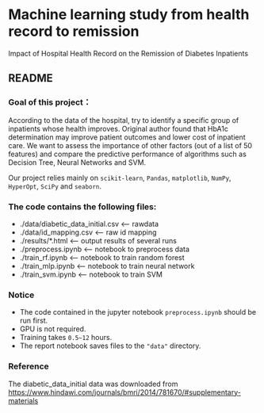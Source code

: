 # Machine learning study   from health record to remission
 Impact of Hospital Health Record on the Remission of Diabetes Inpatients
 
README 
 -------------- 
### Goal of this project：  
According to the data of the hospital, try to identify a specific group of inpatients whose health
improves. Original author found that HbA1c determination may improve patient outcomes and
lower cost of inpatient care. We want to assess the importance of other factors (out of a list of 50
features) and compare the predictive performance of algorithms such as Decision Tree, Neural
Networks and SVM.

Our project relies mainly on `scikit-learn`, `Pandas`, `matplotlib`, `NumPy`, `HyperOpt`, `SciPy` and `seaborn`.   
### The code contains the following files:

* ./data/diabetic_data_initial.csv    <-- rawdata 
* ./data/id_mapping.csv               <-- raw id mapping 
* ./results/*.html                    <-- output results of several runs 
* ./preprocess.ipynb                  <-- notebook to preprocess data 
* ./train_rf.ipynb                    <-- notebook to train random forest 
* ./train_mlp.ipynb                   <-- notebook to train neural network
* ./train_svm.ipynb                   <-- notebook to train SVM 

### Notice
* The code contained in the jupyter notebook `preprocess.ipynb` should be run first.  
* GPU is not required. 
* Training takes `0.5~12` hours. 
* The report notebook saves files to the `"data"` directory.
### Reference
The diabetic_data_initial data was downloaded from https://www.hindawi.com/journals/bmri/2014/781670/#supplementary-materials

